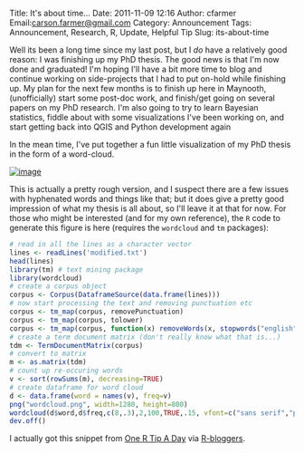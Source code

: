 Title: It's about time...
Date: 2011-11-09 12:16
Author: cfarmer
Email:carson.farmer@gmail.com
Category: Announcement
Tags: Announcement, Research, R, Update, Helpful Tip
Slug: its-about-time

Well its been a long time since my last post, but I *do* have a
relatively good reason: I was finishing up my PhD thesis. The good news
is that I'm now done and graduated! I'm hoping I'll have a bit more time
to blog and continue working on side-projects that I had to put on-hold
while finishing up. My plan for the next few months is to finish up here
in Maynooth, (unofficially) start some post-doc work, and finish/get
going on several papers on my PhD research. I'm also going to try to
learn Bayesian statistics, fiddle about with some visualizations I've
been working on, and start getting back into QGIS and Python development
again

In the mean time, I've put together a fun little visualization of my
PhD thesis in the form of a word-cloud.
<!--more-->

[![image][]][wordcloud]

This is actually a pretty rough version, and I suspect there are a few
issues with hyphenated words and things like that; but it does give a
pretty good impression of what my thesis is all about, so I'll leave it
at that for now. For those who might be interested (and for my own
reference), the `R` code to generate this figure is here (requires the
`wordcloud` and `tm` packages):

```r
# read in all the lines as a character vector
lines <- readLines('modified.txt')
head(lines)
library(tm) # text mining package
library(wordcloud)
# create a corpus object
corpus <- Corpus(DataframeSource(data.frame(lines)))
# now start processing the text and removing punctuation etc
corpus <- tm_map(corpus, removePunctuation)
corpus <- tm_map(corpus, tolower)
corpus <- tm_map(corpus, function(x) removeWords(x, stopwords("english")))
# create a term document matrix (don't really know what that is...)
tdm <- TermDocumentMatrix(corpus)
# convert to matrix
m <- as.matrix(tdm)
# count up re-occuring words
v <- sort(rowSums(m), decreasing=TRUE)
# create dataframe for word cloud
d <- data.frame(word = names(v), freq=v)
png("wordcloud.png", width=1280, height=800)
wordcloud(d$word,d$freq,c(8,.3),2,100,TRUE,.15, vfont=c("sans serif","plain"))
dev.off()
```

I actually got this snippet from [One R Tip A Day][] via [R-bloggers][].

[image]: |filename|/images/wordcloud-300x280.png "Thesis wordcloud"
[wordcloud]: |filename|/images/wordcloud.png

[One R Tip A Day]: http://onertipaday.blogspot.com/2011/07/word-cloud-in-r.html?utm_source=feedburner&utm_medium=feed&utm_campaign=Feed:+OneRTipADay+(One+R+Tip+A+Day)
[R-bloggers]: http://www.r-bloggers.com/
